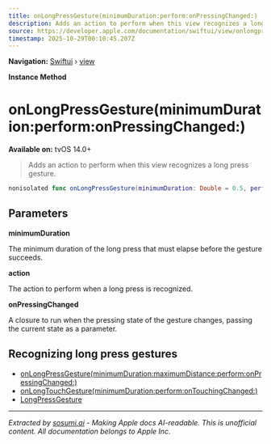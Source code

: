 ```yaml
---
title: onLongPressGesture(minimumDuration:perform:onPressingChanged:)
description: Adds an action to perform when this view recognizes a long press gesture.
source: https://developer.apple.com/documentation/swiftui/view/onlongpressgesture(minimumduration:perform:onpressingchanged:)
timestamp: 2025-10-29T00:10:45.207Z
---
```


**Navigation:** [Swiftui](/documentation/swiftui) › [view](/documentation/swiftui/view)

**Instance Method**

# onLongPressGesture(minimumDuration:perform:onPressingChanged:)

**Available on:** tvOS 14.0+

> Adds an action to perform when this view recognizes a long press gesture.

```swift
nonisolated func onLongPressGesture(minimumDuration: Double = 0.5, perform action: @escaping () -> Void, onPressingChanged: ((Bool) -> Void)? = nil) -> some View
```

## Parameters

**minimumDuration**

The minimum duration of the long press that must elapse before the gesture succeeds.



**action**

The action to perform when a long press is recognized.



**onPressingChanged**

A closure to run when the pressing state of the gesture changes, passing the current state as a parameter.



## Recognizing long press gestures

- [onLongPressGesture(minimumDuration:maximumDistance:perform:onPressingChanged:)](/documentation/swiftui/view/onlongpressgesture(minimumduration:maximumdistance:perform:onpressingchanged:))
- [onLongTouchGesture(minimumDuration:perform:onTouchingChanged:)](/documentation/swiftui/view/onlongtouchgesture(minimumduration:perform:ontouchingchanged:))
- [LongPressGesture](/documentation/swiftui/longpressgesture)

---

*Extracted by [sosumi.ai](https://sosumi.ai) - Making Apple docs AI-readable.*
*This is unofficial content. All documentation belongs to Apple Inc.*
